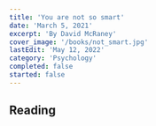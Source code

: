 ```yaml
---
title: 'You are not so smart'
date: 'March 5, 2021'
excerpt: 'By David McRaney'
cover_image: '/books/not_smart.jpg'
lastEdit: 'May 12, 2022'
category: 'Psychology'
completed: false
started: false
---
```


## Reading